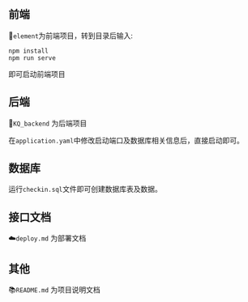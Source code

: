 ## 前端

:clown_face:`element`为前端项目，转到目录后输入:

```
npm install
npm run serve
```

即可启动前端项目

## 后端

:drooling_face:`KQ_backend` 为后端项目

在`application.yaml`中修改启动端口及数据库相关信息后，直接启动即可。

## 数据库

运行`checkin.sql`文件即可创建数据库表及数据。
## 接口文档


:cloud:`deploy.md` 为部署文档
## 其他

:books:`README.md` 为项目说明文档


